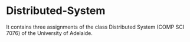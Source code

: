 # Distributed-System
It contains three assignments of the class Distributed System (COMP SCI 7076) of the University of Adelaide.
